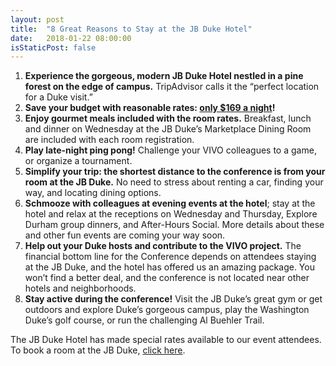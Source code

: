 ```yaml
---
layout: post
title:  "8 Great Reasons to Stay at the JB Duke Hotel"
date:   2018-01-22 08:00:00
isStaticPost: false
---
```


1. **Experience the gorgeous, modern JB Duke Hotel nestled in a pine forest on the edge of campus.** TripAdvisor calls it the “perfect location for a Duke visit.”
2. **Save your budget with reasonable rates: [only $169 a night](https://reservations.travelclick.com/99471?groupID=1974424#/guestsandrooms)!**
3. **Enjoy gourmet meals included with the room rates.** Breakfast, lunch and dinner on Wednesday at the JB Duke’s Marketplace Dining Room are included with each room registration.
4. **Play late-night ping pong!** Challenge your VIVO colleagues to a game, or organize a tournament.
5. **Simplify your trip: the shortest distance to the conference is from your room at the JB Duke.** No need to stress about renting a car, finding your way, and locating dining options.
6. **Schmooze with colleagues at evening events at the hotel**; stay at the hotel and relax at the receptions on Wednesday and Thursday, Explore Durham group dinners, and After-Hours Social. More details about these and other fun events are coming your way soon.
7. **Help out your Duke hosts and contribute to the VIVO project.** The financial bottom line for the Conference depends on attendees staying at the JB Duke, and the hotel has offered us an amazing package. You won’t find a better deal, and the conference is not located near other hotels and neighborhoods.
8. **Stay active during the conference!** Visit the JB Duke’s great gym or get outdoors and explore Duke’s gorgeous campus, play the Washington Duke’s golf course, or run the challenging Al Buehler Trail. 

The JB Duke Hotel has made special rates available to our event attendees. To book a room at the JB Duke, [click here](https://reservations.travelclick.com/99471?groupID=1974424#/guestsandrooms).
